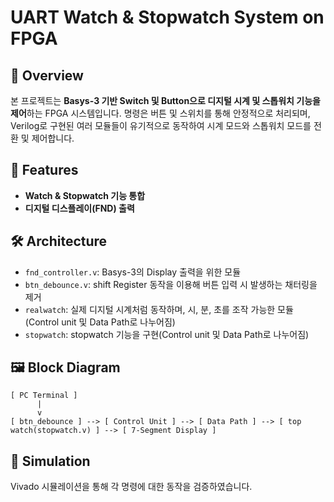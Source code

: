 # UART Watch & Stopwatch System on FPGA
## 📝 Overview
본 프로젝트는 **Basys-3 기반 Switch 및 Button으로 디지털 시계 및 스톱워치 기능을 제어**하는 FPGA 시스템입니다.
명령은 버튼 및 스위치를 통해 안정적으로 처리되며, Verilog로 구현된 여러 모듈들이 유기적으로 동작하여 시계 모드와 스톱워치 모드를 전환 및 제어합니다.

## 🎯 Features
- **Watch & Stopwatch 기능 통합**
- **디지털 디스플레이(FND) 출력**

## 🛠️ Architecture
- `fnd_controller.v`: Basys-3의 Display 출력을 위한 모듈
- `btn_debounce.v`: shift Register 동작을 이용해 버튼 입력 시 발생하는 채터링을 제거
- `realwatch`: 실제 디지털 시계처럼 동작하며, 시, 분, 초를 조작 가능한 모듈(Control unit 및 Data Path로 나누어짐)
- `stopwatch`: stopwatch 기능을 구현(Control unit 및 Data Path로 나누어짐)

## 🖼️ Block Diagram
```
[ PC Terminal ]
      |
      v
[ btn_debounce ] --> [ Control Unit ] --> [ Data Path ] --> [ top watch(stopwatch.v) ] --> [ 7-Segment Display ]
```

## 🧪 Simulation
Vivado 시뮬레이션을 통해 각 명령에 대한 동작을 검증하였습니다.
